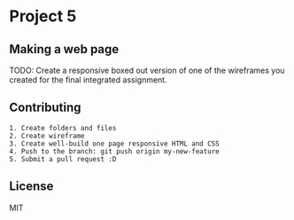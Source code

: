 # Project 5

## Making a web page
TODO: Create a responsive boxed out version of one of the wireframes you created for the final integrated assignment.

## Contributing

    1. Create folders and files
    2. Create wireframe
    3. Create well-build one page responsive HTML and CSS
    4. Push to the branch: git push origin my-new-feature
    5. Submit a pull request :D

## License
MIT
